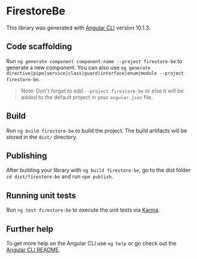 # FirestoreBe

This library was generated with [Angular CLI](https://github.com/angular/angular-cli) version 10.1.3.

## Code scaffolding

Run `ng generate component component-name --project firestore-be` to generate a new component. You can also use `ng generate directive|pipe|service|class|guard|interface|enum|module --project firestore-be`.
> Note: Don't forget to add `--project firestore-be` or else it will be added to the default project in your `angular.json` file. 

## Build

Run `ng build firestore-be` to build the project. The build artifacts will be stored in the `dist/` directory.

## Publishing

After building your library with `ng build firestore-be`, go to the dist folder `cd dist/firestore-be` and run `npm publish`.

## Running unit tests

Run `ng test firestore-be` to execute the unit tests via [Karma](https://karma-runner.github.io).

## Further help

To get more help on the Angular CLI use `ng help` or go check out the [Angular CLI README](https://github.com/angular/angular-cli/blob/master/README.md).

